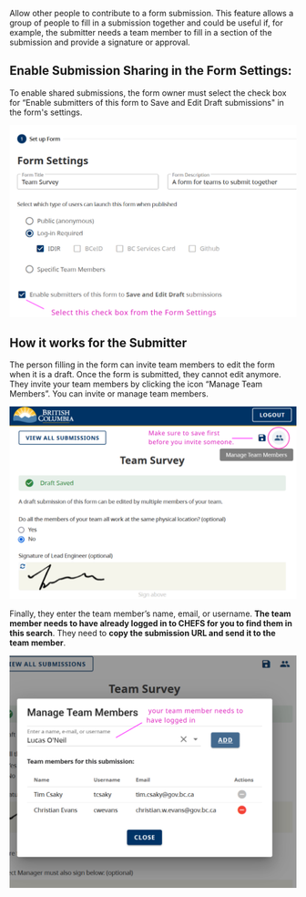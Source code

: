 Allow other people to contribute to a form submission. This feature allows a group of people to fill in a submission together and could be useful if, for example, the submitter needs a team member to fill in a section of the submission and provide a signature or approval.

## Enable Submission Sharing in the Form Settings:
To enable shared submissions, the form owner must select the check box for “Enable submitters of this form to Save and Edit Draft submissions" in the form's settings.

![Enable Submission Sharing in the Form Settings](images/sub-group_settings.png)

## How it works for the Submitter

The person filling in the form can invite team members to edit the form when it is a draft. Once the form is submitted, they cannot edit anymore.
They invite your team members by clicking the icon “Manage Team Members”. You can invite or manage team members.

![Add Team Member to your Submission](images/sub-group_manage.png)

Finally, they enter the team member’s name, email, or username. **The team member needs to have already logged in to CHEFS for you to find them in this search**.
They need to **copy the submission URL and send it to the team member**.

![Add Team Member to your Submission](images/sub-group_manage-2.png)
